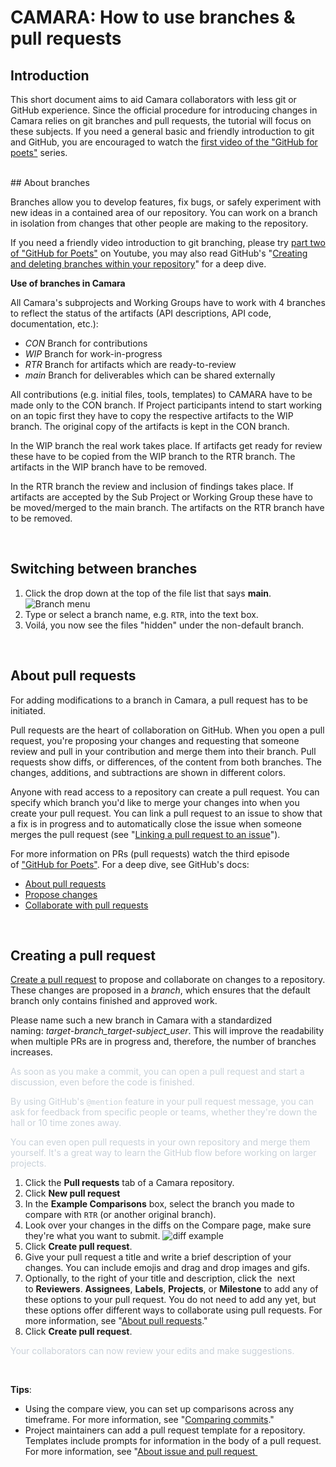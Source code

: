 # CAMARA: How to use branches & pull requests

## Introduction

This short document aims to aid Camara collaborators with less git or GitHub experience. Since the official procedure for introducing changes in Camara relies on git branches and pull requests, the tutorial will focus on these subjects.
If you need a general basic and friendly introduction to git and GitHub, you are encouraged to watch the [first video of the "GitHub for poets"](https://www.youtube.com/watch?v=BCQHnlnPusY) series.

<br>
## About branches

Branches allow you to develop features, fix bugs, or safely experiment with new ideas in a contained area of our repository. You can work on a branch in isolation from changes that other people are making to the repository.

If you need a friendly video introduction to git branching, please try [part two of "GitHub for Poets"](https://www.youtube.com/watch?v=oPpnCh7InLY) on Youtube, you may also read GitHub's "[Creating and deleting branches within your repository](https://docs.github.com/en/articles/creating-and-deleting-branches-within-your-repository)" for a deep dive.

**Use of branches in Camara**

All Camara's subprojects and Working Groups have to work with 4 branches to reflect the status of the artifacts (API descriptions, API code, documentation, etc.):

* *CON* Branch for contributions
* *WIP* Branch for work-in-progress
* *RTR* Branch for artifacts which are ready-to-review
* *main* Branch for deliverables which can be shared externally

All contributions (e.g. initial files, tools, templates) to CAMARA have to be made only to the CON branch. If Project participants intend to start working on an topic first they have to copy the respective artifacts to the WIP branch. The original copy of the artifacts is kept in the CON branch.

In the WIP branch the real work takes place. If artifacts get ready for review these have to be copied from the WIP branch to the RTR branch. The artifacts in the WIP branch have to be removed.

In the RTR branch the review and inclusion of findings takes place. If artifacts are accepted by the Sub Project or Working Group these have to be moved/merged to the main branch. The artifacts on the RTR branch have to be removed.

<br>

## Switching between branches

1. Click the drop down at the top of the file list that says **main**.![Branch menu](https://docs.github.com/assets/cb-6252/images/help/branch/branch-selection-dropdown.png)
2. Type or select a branch name, e.g. `RTR`, into the text box.
3. Voilá, you now see the files "hidden" under the non-default branch.

<br>

## About pull requests

For adding modifications to a branch in Camara, a pull request has to be initiated.

Pull requests are the heart of collaboration on GitHub. When you open a pull request, you're proposing your changes and requesting that someone review and pull in your contribution and merge them into their branch. Pull requests show diffs, or differences, of the content from both branches. The changes, additions, and subtractions are shown in different colors.

Anyone with read access to a repository can create a pull request. You can specify which branch you'd like to merge your changes into when you create your pull request.
You can link a pull request to an issue to show that a fix is in progress and to automatically close the issue when someone merges the pull request (see "[Linking a pull request to an issue](https://docs.github.com/en/github/managing-your-work-on-github/linking-a-pull-request-to-an-issue)").

For more information on PRs (pull requests) watch the third episode of ["GitHub for Poets"](https://www.youtube.com/watch?v=_NrSWLQsDL4).
For a deep dive, see GitHub's docs:

* [About pull requests](https://docs.github.com/en/pull-requests/collaborating-with-pull-requests/proposing-changes-to-your-work-with-pull-requests/about-pull-requests)
* [Propose changes](https://docs.github.com/en/pull-requests/collaborating-with-pull-requests/proposing-changes-to-your-work-with-pull-requests "Propose changes")
* [Collaborate with pull requests](https://docs.github.com/en/pull-requests/collaborating-with-pull-requests "Collaborate with pull requests")

<br>

## Creating a pull request

[Create a pull request](https://docs.github.com/en/pull-requests/collaborating-with-pull-requests/proposing-changes-to-your-work-with-pull-requests/creating-a-pull-request) to propose and collaborate on changes to a repository. These changes are proposed in a *branch*, which ensures that the default branch only contains finished and approved work.

Please name such a new branch in Camara with a standardized naming: *target-branch\_target-subject\_user*. This will improve the readability when multiple PRs are in progress and, therefore, the number of branches increases.

<span class="colour" style="color:rgb(201, 209, 217)">As soon as you make a commit, you can open a pull request and start a discussion, even before the code is finished.</span>

<span class="colour" style="color:rgb(201, 209, 217)">By using GitHub's `@mention` feature in your pull request message, you can ask for feedback from specific people or teams, whether they're down the hall or 10 time zones away.</span>

<span class="colour" style="color:rgb(201, 209, 217)">You can even open pull requests in your own repository and merge them yourself. It's a great way to learn the GitHub flow before working on larger projects.</span>
<br>

1. Click the **Pull requests** tab of a Camara repository.
2. Click **New pull request**
3. In the **Example Comparisons** box, select the branch you made to compare with `RTR` (or another original branch).
4. Look over your changes in the diffs on the Compare page, make sure they're what you want to submit.
![diff example](https://docs.github.com/assets/cb-32937/images/help/repository/diffs.png)
5. Click **Create pull request**.
6. Give your pull request a title and write a brief description of your changes. You can include emojis and drag and drop images and gifs.
7. Optionally, to the right of your title and description, click the  next to **Reviewers**. **Assignees**, **Labels**, **Projects**, or **Milestone** to add any of these options to your pull request. You do not need to add any yet, but these options offer different ways to collaborate using pull requests. For more information, see "[About pull requests](https://docs.github.com/en/pull-requests/collaborating-with-pull-requests/proposing-changes-to-your-work-with-pull-requests/about-pull-requests)."
8. Click **Create pull request**.

<span class="colour" style="color:rgb(201, 209, 217)">Your collaborators can now review your edits and make suggestions.</span>

<br>

**Tips**:

* Using the compare view, you can set up comparisons across any timeframe. For more information, see "[Comparing commits](https://docs.github.com/en/pull-requests/committing-changes-to-your-project/viewing-and-comparing-commits/comparing-commits)."
* Project maintainers can add a pull request template for a repository. Templates include prompts for information in the body of a pull request. For more information, see "[About issue and pull request ](https://docs.github.com/en/articles/about-issue-and-pull-request-templates)
